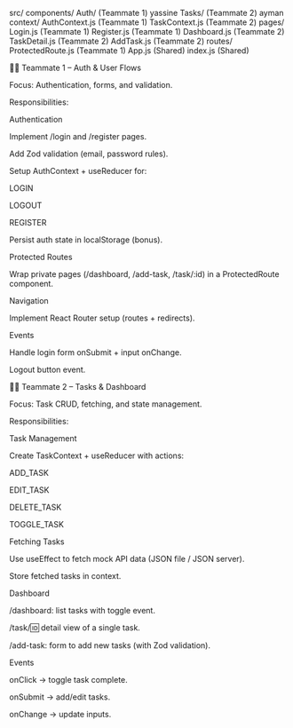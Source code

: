 src/
  components/
    Auth/   (Teammate 1) yassine
    Tasks/  (Teammate 2) ayman
  context/
    AuthContext.js   (Teammate 1)
    TaskContext.js   (Teammate 2)
  pages/
    Login.js         (Teammate 1)
    Register.js      (Teammate 1)
    Dashboard.js     (Teammate 2)
    TaskDetail.js    (Teammate 2)
    AddTask.js       (Teammate 2)
  routes/
    ProtectedRoute.js (Teammate 1)
  App.js             (Shared)
  index.js           (Shared)


🧑‍💻 Teammate 1 – Auth & User Flows

Focus: Authentication, forms, and validation.

Responsibilities:

Authentication

Implement /login and /register pages.

Add Zod validation (email, password rules).

Setup AuthContext + useReducer for:

LOGIN

LOGOUT

REGISTER

Persist auth state in localStorage (bonus).

Protected Routes

Wrap private pages (/dashboard, /add-task, /task/:id) in a ProtectedRoute component.

Navigation

Implement React Router setup (routes + redirects).

Events

Handle login form onSubmit + input onChange.

Logout button event.

🧑‍💻 Teammate 2 – Tasks & Dashboard

Focus: Task CRUD, fetching, and state management.

Responsibilities:

Task Management

Create TaskContext + useReducer with actions:

ADD_TASK

EDIT_TASK

DELETE_TASK

TOGGLE_TASK

Fetching Tasks

Use useEffect to fetch mock API data (JSON file / JSON server).

Store fetched tasks in context.

Dashboard

/dashboard: list tasks with toggle event.

/task/:id: detail view of a single task.

/add-task: form to add new tasks (with Zod validation).

Events

onClick → toggle task complete.

onSubmit → add/edit tasks.

onChange → update inputs.